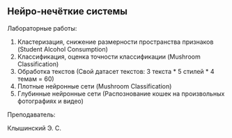 ## Нейро-нечёткие системы

Лабораторные работы:
1. Кластеризация, снижение размерности пространства признаков (Student Alcohol Consumption)
2. Классификация, оценка точности классификации (Mushroom Classification)
3. Обработка текстов (Свой датасет текстов: 3 текста * 5 стилей * 4 темам = 60)
4. Плотные нейронные сети (Mushroom Classification)
5. Глубинные нейронные сети (Распознование кошек на произвольных фотографиях и видео)


Преподаватель:

Клышинский Э. С.
